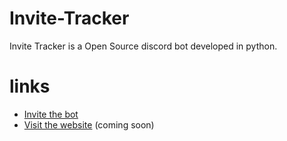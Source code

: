 # Invite-Tracker
Invite Tracker is a Open Source discord bot developed in python.

# links
 - [Invite the bot](https://discord.com/api/oauth2/authorize?client_id=793514906602176542&permissions=2415970401&redirect_uri=http%3A%2F%2F127.0.0.1%3A8080%2Fcallback%2F&scope=bot)
 - [Visit the website](https://sq8.dev/) (coming soon)